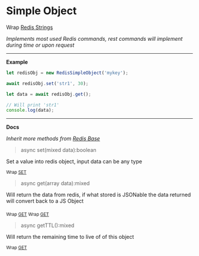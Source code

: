 # Simple Object

Wrap [Redis Strings](https://redis.io/commands#string)

_Implements most used Redis commands, rest commands will implement during time or upon request_

---

**Example**

```javascript
let redisObj = new RedisSimpleObject('mykey');

await redisObj.set('str1', 30);

let data = await redisObj.get();

// Will print 'str1'
console.log(data);

```

---

**Docs**

_Inherit more methods from [Redis Base](redisBase.md)_

> async set(mixed data):boolean

Set a value into redis object, input data can be any type

<sub>Wrap [SET](https://redis.io/commands/set)</sub>

> async get(array data):mixed

Will return the data from redis, if what stored is JSONable the data returned will convert back to a JS Object

<sub>Wrap [GET](https://redis.io/commands/get)</sub>
<sub>Wrap [GET](https://redis.io/commands/mget)</sub>

> async getTTL():mixed

Will return the remaining time to live of of this object

<sub>Wrap [GET](https://redis.io/commands/get)</sub>
